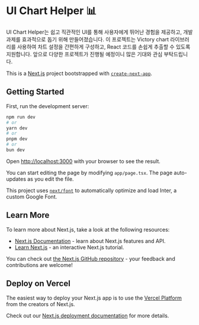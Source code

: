 # UI Chart Helper 📊

UI Chart Helper는 쉽고 직관적인 UI를 통해 사용자에게 뛰어난 경험을 제공하고, 개발 과제를 효과적으로 돕기 위해 만들어졌습니다. 이 프로젝트는 Victory chart 라이브러리를 사용하여 차트 설정을 간편하게 구성하고, React 코드를 손쉽게 추출할 수 있도록 지원합니다. 앞으로 다양한 프로젝트가 진행될 예정이니 많은 기대와 관심 부탁드립니다.

This is a [Next.js](https://nextjs.org/) project bootstrapped with [`create-next-app`](https://github.com/vercel/next.js/tree/canary/packages/create-next-app).

## Getting Started

First, run the development server:

```bash
npm run dev
# or
yarn dev
# or
pnpm dev
# or
bun dev
```

Open [http://localhost:3000](http://localhost:3000) with your browser to see the result.

You can start editing the page by modifying `app/page.tsx`. The page auto-updates as you edit the file.

This project uses [`next/font`](https://nextjs.org/docs/basic-features/font-optimization) to automatically optimize and load Inter, a custom Google Font.

## Learn More

To learn more about Next.js, take a look at the following resources:

- [Next.js Documentation](https://nextjs.org/docs) - learn about Next.js features and API.
- [Learn Next.js](https://nextjs.org/learn) - an interactive Next.js tutorial.

You can check out [the Next.js GitHub repository](https://github.com/vercel/next.js/) - your feedback and contributions are welcome!

## Deploy on Vercel

The easiest way to deploy your Next.js app is to use the [Vercel Platform](https://vercel.com/new?utm_medium=default-template&filter=next.js&utm_source=create-next-app&utm_campaign=create-next-app-readme) from the creators of Next.js.

Check out our [Next.js deployment documentation](https://nextjs.org/docs/deployment) for more details.
